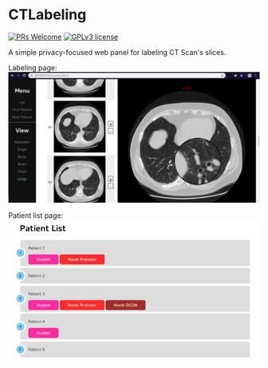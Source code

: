 # CTLabeling
[![PRs Welcome](https://img.shields.io/badge/PRs-welcome-brightgreen.svg?style=flat-square)](http://makeapullrequest.com)
[![GPLv3 license](https://img.shields.io/badge/License-GPLv3-blue.svg)](http://perso.crans.org/besson/LICENSE.html)

A simple privacy-focused web panel for labeling CT Scan's slices. 

Labeling page:
![](panel_demo.png)

Patient list page:
![](patient_list_demo.png)
